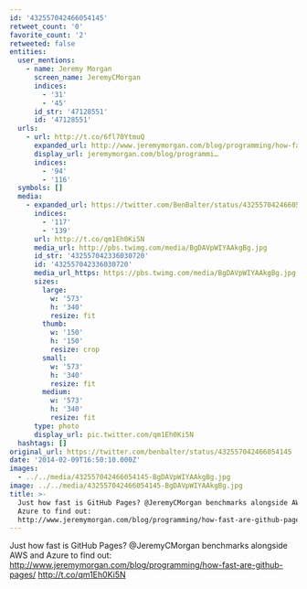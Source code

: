 ```yaml
---
id: '432557042466054145'
retweet_count: '0'
favorite_count: '2'
retweeted: false
entities:
  user_mentions:
    - name: Jeremy Morgan
      screen_name: JeremyCMorgan
      indices:
        - '31'
        - '45'
      id_str: '47128551'
      id: '47128551'
  urls:
    - url: http://t.co/6fl70YtmuQ
      expanded_url: http://www.jeremymorgan.com/blog/programming/how-fast-are-github-pages/
      display_url: jeremymorgan.com/blog/programmi…
      indices:
        - '94'
        - '116'
  symbols: []
  media:
    - expanded_url: https://twitter.com/BenBalter/status/432557042466054145/photo/1
      indices:
        - '117'
        - '139'
      url: http://t.co/qm1Eh0Ki5N
      media_url: http://pbs.twimg.com/media/BgDAVpWIYAAkgBg.jpg
      id_str: '432557042336030720'
      id: '432557042336030720'
      media_url_https: https://pbs.twimg.com/media/BgDAVpWIYAAkgBg.jpg
      sizes:
        large:
          w: '573'
          h: '340'
          resize: fit
        thumb:
          w: '150'
          h: '150'
          resize: crop
        small:
          w: '573'
          h: '340'
          resize: fit
        medium:
          w: '573'
          h: '340'
          resize: fit
      type: photo
      display_url: pic.twitter.com/qm1Eh0Ki5N
  hashtags: []
original_url: https://twitter.com/benbalter/status/432557042466054145
date: '2014-02-09T16:50:10.000Z'
images:
  - ../../media/432557042466054145-BgDAVpWIYAAkgBg.jpg
image: ../../media/432557042466054145-BgDAVpWIYAAkgBg.jpg
title: >-
  Just how fast is GitHub Pages? @JeremyCMorgan benchmarks alongside AWS and
  Azure to find out:
  http://www.jeremymorgan.com/blog/programming/how-fast-are-github-pages/…
---
```


Just how fast is GitHub Pages? @JeremyCMorgan benchmarks alongside AWS and Azure to find out: http://www.jeremymorgan.com/blog/programming/how-fast-are-github-pages/ http://t.co/qm1Eh0Ki5N